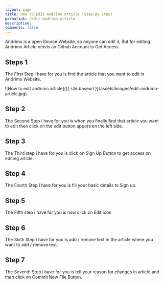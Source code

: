 ```yaml
---
layout: page
title: How to Edit Andrimo Article (Step By Step)
permalink: /edit-andrimo-article
description: 
comments: false
---  
```


Andrimo is a open Source Website, so anyone can edit it, But for editing Andrimo Article needs an Github Account to Get Access.

## Steps 1 

The First Step i have for you is find the article that you want to edit in Andrimo Website.

![How to edit andrimo article]({{ site.baseurl }}/assets/images/edit-andrimo-article.jpg)

## Step 2

The Second Step i have for you is when you finally find that article you want to edit then click on the edit button appers on the left side.

## Step 3

The Third step i have for you is click on Sign Up Button to get access on editing article.

## Step 4

The Fourth Step i have for you is fill your basic details to Sign up.

## Step 5

The Fifth step i have for you is now click on Edit icon.

## Step 6

The Sixth Step i have for you is add / remove text in the article where you want to add / remove text.

## Step 7

The Seventh Step i have for you is tell your reason for changes in article and then click on Commit New File Button.

